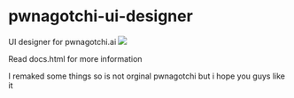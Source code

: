 # pwnagotchi-ui-designer

UI designer for pwnagotchi.ai
<img src="https://cdn.discordapp.com/attachments/896674661461544962/934805484240777276/usage.png">  

Read docs.html for more information

I remaked some things so is not orginal pwnagotchi but i hope you guys like it
